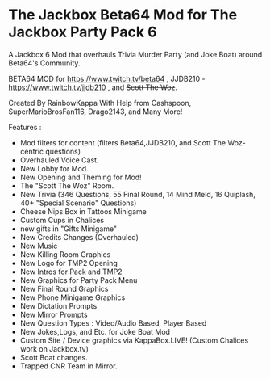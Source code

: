 # The Jackbox Beta64 Mod for The Jackbox Party Pack 6
A Jackbox 6 Mod that overhauls Trivia Murder Party (and Joke Boat) around Beta64's Community.

BETA64 MOD for https://www.twitch.tv/beta64 , JJDB210 - https://www.twitch.tv/jjdb210 , and ~~Scott The Woz~~.

Created By RainbowKappa With Help from Cashspoon, SuperMarioBrosFan116, Drago2143, and Many More!

Features :

- Mod filters for content (filters Beta64,JJDB210, and Scott The Woz-centric questions)
- Overhauled Voice Cast.
- New Lobby for Mod.
- New Opening and Theming for Mod!
- The "Scott The Woz" Room.
- New Trivia (346 Questions, 55 Final Round, 14 Mind Meld, 16 Quiplash, 40+ "Special Scenario" Questions)
- Cheese Nips Box in Tattoos Minigame
- Custom Cups in Chalices
- new gifts in "Gifts Minigame"
- New Credits Changes (Overhauled)
- New Music
- New Killing Room Graphics
- New Logo for TMP2 Opening
- New Intros for Pack and TMP2
- New Graphics for Party Pack Menu
- New Final Round Graphics
- New Phone Minigame Graphics
- New Dictation Prompts
- New Mirror Prompts
- New Question Types : Video/Audio Based, Player Based
- New Jokes,Logs, and Etc. for Joke Boat Mod
- Custom Site / Device graphics via KappaBox.LIVE! (Custom Chalices work on Jackbox.tv)
- Scott Boat changes.
- Trapped CNR Team in Mirror.

